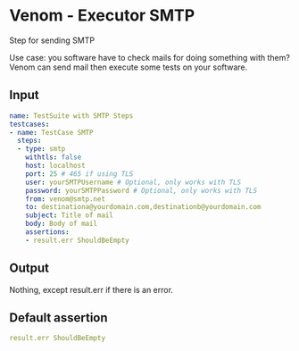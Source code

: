 # Venom - Executor SMTP

Step for sending SMTP

Use case: you software have to check mails for doing something with them?
Venom can send mail then execute some tests on your software.

## Input

```yaml
name: TestSuite with SMTP Steps
testcases:
- name: TestCase SMTP
  steps:
  - type: smtp
    withtls: false
    host: localhost
    port: 25 # 465 if using TLS
    user: yourSMTPUsername # Optional, only works with TLS
    password: yourSMTPPassword # Optional, only works with TLS
    from: venom@smtp.net
    to: destinationa@yourdomain.com,destinationb@yourdomain.com
    subject: Title of mail
    body: Body of mail
    assertions:
    - result.err ShouldBeEmpty
```

## Output

Nothing, except result.err if there is an error.

## Default assertion

```yaml
result.err ShouldBeEmpty
```
